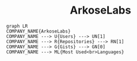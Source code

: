 <h1 align="center">ArkoseLabs</h1>

```mermaid
graph LR
COMPANY_NAME{ArkoseLabs}
COMPANY_NAME ---> U{Users} ---> UN[1]
COMPANY_NAME ---> R{Repositories} ---> RN[1]
COMPANY_NAME ---> G{Gists} ---> GN[0]
COMPANY_NAME ---> ML{Most Used<br>Languages}
```
